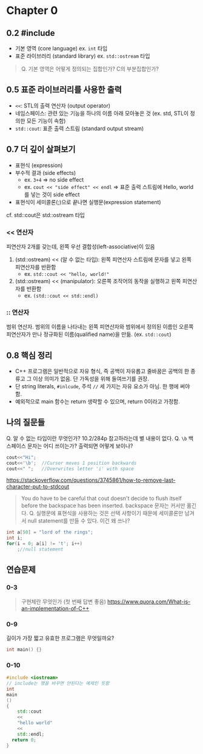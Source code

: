 # Chapter 0
## 0.2 #include
- 기본 영역 (core language) ex. `int` 타입
- 표준 라이브러리 (standard library) ex. `std::ostream` 타입
> Q. 기본 영역은 어떻게 정의되는 집합인가? C의 부분집합인가?

## 0.5 표준 라이브러리를 사용한 출력
- `<<`: STL의 출력 연산자 (output operator)
- 네임스페이스: 관련 있는 기능을 하나의 이름 아래 모아놓은 것 (ex. std, STL이 정의한 모든 기능이 속함)
- `std::cout`: 표준 출력 스트림 (standard output stream)

## 0.7 더 깊이 살펴보기
- 표현식 (expression)
- 부수적 결과 (side effects)
	- ex. `3+4` => no side effect
	- ex. `cout << "side effect" << endl` => 표준 출력 스트림에 Hello, world를 넣는 것이 side effect
- 표현식이 세미콜론(;)으로 끝나면 실행문(expression statement)

cf. std::cout은 std::ostream 타입

### << 연산자
피연산자 2개를 갖는데, 왼쪽 우선 결합성(left-associative)이 있음

1. (std::ostream) << (알 수 없는 타입): 왼쪽 피연산자 스트림에 문자를 넣고 왼쪽 피연산자를 반환함
	- ex. `std::cout << "hello, world!"`
2. (std::ostream) << (manipulator): 오른쪽 조작어의 동작을 실행하고 왼쪽 피연산자를 반환함
	- ex. `(std::cout << std::endl)`

### :: 연산자
범위 연산자. 범위의 이름을 나타내는 왼쪽 피연산자와 범위에서 정의된 이름인 오른쪽 피연산자가 만나 정규화된 이름(qualified name)을 만듦. (ex. `std::cout`)

## 0.8 핵심 정리
- C++ 프로그램은 일반적으로 자유 형식, 즉 공백이 자유롭고 줄바꿈은 공백의 한 종류고 그 이상 의미가 없음. 단 가독성을 위해 들여쓰기를 권장.
- 단 string literals, `#inlcude`, 주석 `//` 세 가지는 자유 요소가 아님. 한 행에 써야 함.
- 예외적으로 main 함수는 return 생략할 수 있으며, return 0이라고 가정함.

## 나의 질문들
Q. 알 수 없는 타입이란 무엇인가? 10.2/284p 참고하라는데 별 내용이 없다.
Q.  `\b` 백스페이스 문자는 어디 쓰이는가? 출력되면 어떻게 보이나?
```cpp
cout<<"Hi";
cout<<'\b';  //Cursor moves 1 position backwards
cout<<" ";   //Overwrites letter 'i' with space
```
https://stackoverflow.com/questions/3745861/how-to-remove-last-character-put-to-stdcout
> You do have to be careful that cout doesn't decide to flush itself before the backspace has been inserted.
> backspace 문자는 커서만 옮긴다.
Q. 실행문에 표현식을 사용하는 것은 선택 사항이기 때문에 세미콜론만 남겨서 null statement를 만들 수 있다. 이건 왜 쓰나?
```cpp
int a[50] = "lord of the rings";
int i;
for(i = 0; a[i] != 't'; i++)
    ;//null statement
```

## 연습문제
### 0-3
> 구현체란 무엇인가 (첫 번째 답변 좋음)
> https://www.quora.com/What-is-an-implementation-of-C++

### 0-9
길이가 가장 짧고 유효한 프로그램은 무엇일까요?
```cpp
int main() {}
```

### 0-10
```cpp
#include <iostream>
// include는 행을 바꾸면 안된다는 예제인 듯함
int
main
()
{
	std::cout
	<<
	"hello world"
	<<
	std::endl;
  return 0;
}
```
